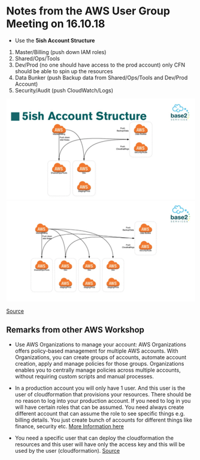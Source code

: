 # Notes from the AWS User Group Meeting on 16.10.18

* Use the **5ish Account Structure**
1) Master/Billing (push down IAM roles)
2) Shared/Ops/Tools
3) Dev/Prod (no one should have access to the prod account) only CFN should be able to spin up the resources
4) Data Bunker (push Backup data from Shared/Ops/Tools and Dev/Prod Account)
5) Security/Audit (push CloudWatch/Logs)

![5](./images/5onit-1.png)
![5](./images/5onit-2.png)

[Source](https://www.slideshare.net/aaronpwalker/meetup-aws-berlin-october-2018-account-management-and-aws-organizations)

## Remarks from other AWS Workshop
* Use AWS Organizations to manage your account: AWS Organizations offers policy-based management for multiple AWS accounts. With Organizations, you can create groups of accounts, automate account creation, apply and manage policies for those groups. Organizations enables you to centrally manage policies across multiple accounts, without requiring custom scripts and manual processes.

* In a production account you will only have 1 user. And this user is the user of cloudformation that provisions your resources. There should be no reason to log into your production account. If you need to log in you will have certain roles that can be assumed. You need always create different account that can assume the role to see specific things e.g. billing details. You just create bunch of accounts for different things like finance, security etc. [More Information here](https://aws.amazon.com/answers/account-management/aws-multi-account-security-strategy/)

* You need a specific user that can deploy the cloudformation the resources and this user will have only the access key and this will be used by the user (cloudformation). 
[Source](https://github.com/tarasowski/serverless-pocketguide/blob/master/security/003_account-security-workshop.md)




